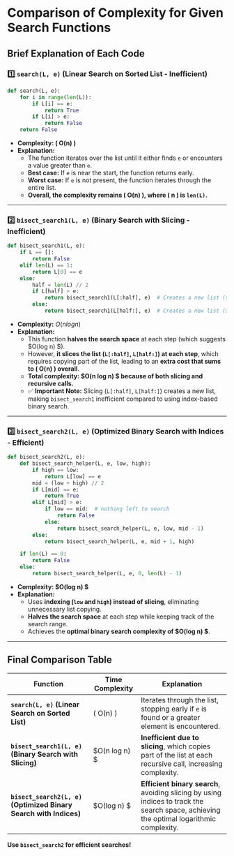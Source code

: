 # **Comparison of Complexity for Given Search Functions**

## **Brief Explanation of Each Code**

### **1️⃣ `search(L, e)` (Linear Search on Sorted List - Inefficient)**
```python
def search(L, e):
    for i in range(len(L)):
        if L[i] == e:
            return True
        if L[i] > e:
            return False
    return False
```
- **Complexity: \( O(n) \)**
- **Explanation:**
  - The function iterates over the list until it either finds `e` or encounters a value greater than `e`.
  - **Best case:** If `e` is near the start, the function returns early.
  - **Worst case:** If `e` is not present, the function iterates through the entire list.
  - **Overall, the complexity remains \( O(n) \), where \( n \) is `len(L)`.**

---

### **2️⃣ `bisect_search1(L, e)` (Binary Search with Slicing - Inefficient)**
```python
def bisect_search1(L, e):
    if L == []:
        return False
    elif len(L) == 1:
        return L[0] == e
    else:
        half = len(L) // 2
        if L[half] > e:
            return bisect_search1(L[:half], e)  # Creates a new list (slicing + copying)
        else:
            return bisect_search1(L[half:], e)  # Creates a new list (slicing + copying)
```
- **Complexity:** $O (n log n)$
- **Explanation:**
  - This function **halves the search space** at each step (which suggests $O(log n) $).
  - However, **it slices the list (`L[:half]`, `L[half:]`) at each step**, which requires copying part of the list, leading to an **extra cost that sums to \( O(n) \) overall**.
  - **Total complexity: $O(n log n) $ because of both slicing and recursive calls.**
  - ✅ **Important Note:** Slicing (`L[:half]`, `L[half:]`) creates a new list, making `bisect_search1` inefficient compared to using index-based binary search.

---

### **3️⃣ `bisect_search2(L, e)` (Optimized Binary Search with Indices - Efficient)**
```python
def bisect_search2(L, e):
    def bisect_search_helper(L, e, low, high):
        if high == low:
            return L[low] == e
        mid = (low + high) // 2
        if L[mid] == e:
            return True
        elif L[mid] > e:
            if low == mid:  # nothing left to search
                return False
            else:
                return bisect_search_helper(L, e, low, mid - 1)
        else:
            return bisect_search_helper(L, e, mid + 1, high)

    if len(L) == 0:
        return False
    else:
        return bisect_search_helper(L, e, 0, len(L) - 1)
```
- **Complexity: $O(log n) $**
- **Explanation:**
  - Uses **indexing (`low` and `high`) instead of slicing**, eliminating unnecessary list copying.
  - **Halves the search space** at each step while keeping track of the search range.
  - Achieves the **optimal binary search complexity of $O(log n) $**.

---

## **Final Comparison Table**
| Function | Time Complexity | Explanation |
|----------|---------------|-------------|
| **`search(L, e)` (Linear Search on Sorted List)** | \( O(n) \) | Iterates through the list, stopping early if `e` is found or a greater element is encountered. |
| **`bisect_search1(L, e)` (Binary Search with Slicing)** | $O(n log n) $ | **Inefficient due to slicing**, which copies part of the list at each recursive call, increasing complexity. |
| **`bisect_search2(L, e)` (Optimized Binary Search with Indices)** | $O(log n) $ | **Efficient binary search**, avoiding slicing by using indices to track the search space, achieving the optimal logarithmic complexity. |

 **Use `bisect_search2` for efficient searches!** 
